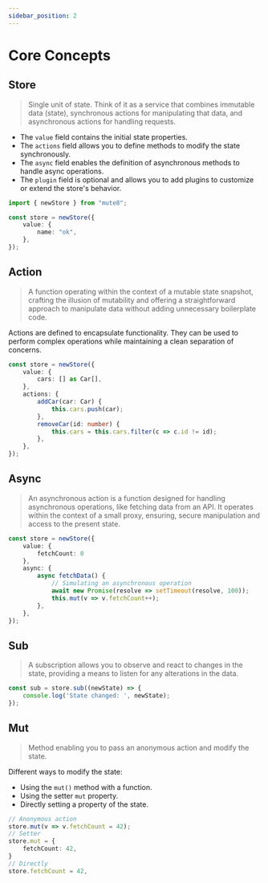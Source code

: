 ```yaml
---
sidebar_position: 2
---
```


# Core Concepts

## Store

> Single unit of state. Think of it as a service that combines immutable data (state), synchronous actions for manipulating that data, and asynchronous actions for handling requests.

- The `value` field contains the initial state properties.
- The `actions` field allows you to define methods to modify the state synchronously.
- The `async` field enables the definition of asynchronous methods to handle async operations.
- The `plugin` field is optional and allows you to add plugins to customize or extend the store's behavior.

```ts
import { newStore } from "mute8";

const store = newStore({
    value: {
        name: "ok",
    },
});
```

## Action

> A function operating within the context of a mutable state snapshot, crafting the illusion of mutability and offering a straightforward approach to manipulate data without adding unnecessary boilerplate code.

Actions are defined to encapsulate functionality. They can be used to perform complex operations while maintaining a clean separation of concerns.

```ts
const store = newStore({
    value: {
        cars: [] as Car[],
    },
    actions: {
        addCar(car: Car) {
            this.cars.push(car);
        },
        removeCar(id: number) {
            this.cars = this.cars.filter(c => c.id != id);
        },
    },
});
```

## Async

> An asynchronous action is a function designed for handling asynchronous operations, like fetching data from an API. It operates within the context of a small proxy, ensuring, secure manipulation and access to the present state.

```ts
const store = newStore({
    value: {
        fetchCount: 0
    },
    async: {
        async fetchData() {
            // Simulating an asynchronous operation
            await new Promise(resolve => setTimeout(resolve, 100));
            this.mut(v => v.fetchCount++);
        },
    },
});
```

## Sub

> A subscription allows you to observe and react to changes in the state, providing a means to listen for any alterations in the data.

```ts
const sub = store.sub((newState) => {
    console.log('State changed: ', newState);
});
```

## Mut

> Method enabling you to pass an anonymous action and modify the state.

Different ways to modify the state:

- Using the `mut()` method with a function.
- Using the setter `mut` property.
- Directly setting a property of the state.

```ts
// Anonymous action
store.mut(v => v.fetchCount = 42);
// Setter
store.mut = {
    fetchCount: 42,
}
// Directly
store.fetchCount = 42,
```